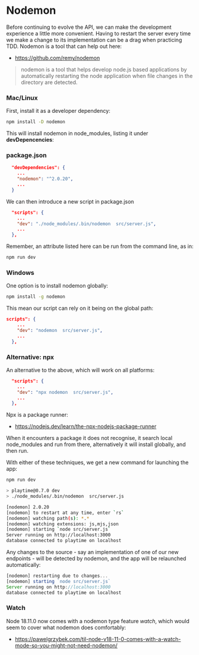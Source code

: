 # Nodemon

Before continuing to evolve the API, we can make the development experience a little more convenient. Having to restart the server every time we make a change to its implementation can be a drag when practicing TDD. Nodemon is a tool that can help out here:

- <https://github.com/remy/nodemon>

> nodemon is a tool that helps develop node.js based applications by automatically restarting the node application when file changes in the directory are detected.

### Mac/Linux

First, install it as a developer dependency:

~~~bash
npm install -D nodemon
~~~

This will install nodemon in node_modules, listing it under **devDepencencies**:

### package.json

~~~json
  "devDependencies": {
    ...
    "nodemon": "^2.0.20",
    ...
  }
~~~

We can then introduce a new script in package.json

~~~json
  "scripts": {
    ... 
    "dev": "./node_modules/.bin/nodemon  src/server.js",
    ...  
  },
~~~

Remember, an attribute listed here can be run from the command line, as in:

~~~bash
npm run dev
~~~

### Windows

One option is to install nodemon globally:

~~~bash
npm install -g nodemon
~~~

This mean our script can rely on it being on the global path:

~~~json
scripts": {
    ... 
    "dev": "nodemon  src/server.js",
    ...  
  },
~~~

### Alternative: npx

An alternative to the above, which will work on all platforms:

~~~json
  "scripts": {
    ... 
    "dev": "npx nodemon  src/server.js",
    ...  
  },
~~~

Npx is a package runner:

- <https://nodejs.dev/learn/the-npx-nodejs-package-runner>

When it encounters a package it does not recognise, it search local node_modules and run from there, alternatively it will install globally, and then run.

With either of these techniques, we get a new command for launching the app:

~~~bash
npm run dev

> playtime@0.7.0 dev
> ./node_modules/.bin/nodemon  src/server.js

[nodemon] 2.0.20
[nodemon] to restart at any time, enter `rs`
[nodemon] watching path(s): *.*
[nodemon] watching extensions: js,mjs,json
[nodemon] starting `node src/server.js`
Server running on http://localhost:3000
database connected to playtime on localhost
~~~

Any changes to the source - say an implementation of one of our new endpoints - will be detected by nodemon, and the app will be relaunched automatically:

~~~javascript
[nodemon] restarting due to changes...
[nodemon] starting `node src/server.js`
Server running on http://localhost:3000
database connected to playtime on localhost
~~~

### Watch

Node 18.11.0 now comes with a nodemon type feature *watch*, which would seem to cover what nodemon does comfortably:

- <https://pawelgrzybek.com/til-node-v18-11-0-comes-with-a-watch-mode-so-you-might-not-need-nodemon/>

